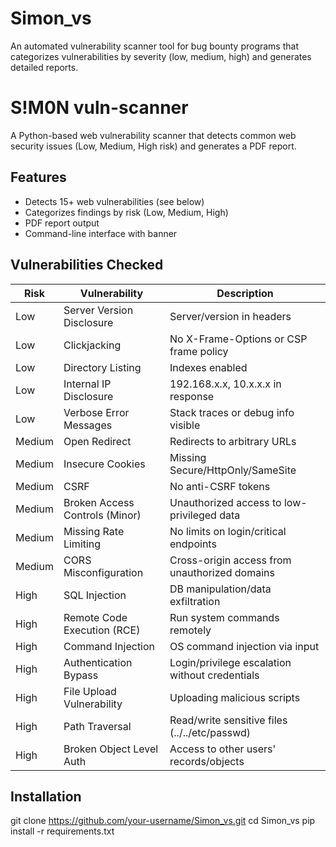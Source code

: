 # Simon_vs
 An automated vulnerability scanner tool for bug bounty programs that categorizes vulnerabilities by severity (low, medium, high) and generates detailed reports.
# S!M0N vuln-scanner

A Python-based web vulnerability scanner that detects common web security issues (Low, Medium, High risk) and generates a PDF report.

## Features

- Detects 15+ web vulnerabilities (see below)
- Categorizes findings by risk (Low, Medium, High)
- PDF report output
- Command-line interface with banner

## Vulnerabilities Checked

| Risk    | Vulnerability                | Description                                         |
|---------|-----------------------------|-----------------------------------------------------|
| Low     | Server Version Disclosure    | Server/version in headers                           |
| Low     | Clickjacking                 | No X-Frame-Options or CSP frame policy              |
| Low     | Directory Listing            | Indexes enabled                                     |
| Low     | Internal IP Disclosure       | 192.168.x.x, 10.x.x.x in response                   |
| Low     | Verbose Error Messages       | Stack traces or debug info visible                  |
| Medium  | Open Redirect                | Redirects to arbitrary URLs                         |
| Medium  | Insecure Cookies             | Missing Secure/HttpOnly/SameSite                    |
| Medium  | CSRF                         | No anti-CSRF tokens                                 |
| Medium  | Broken Access Controls (Minor)| Unauthorized access to low-privileged data         |
| Medium  | Missing Rate Limiting        | No limits on login/critical endpoints               |
| Medium  | CORS Misconfiguration        | Cross-origin access from unauthorized domains       |
| High    | SQL Injection                | DB manipulation/data exfiltration                   |
| High    | Remote Code Execution (RCE)  | Run system commands remotely                        |
| High    | Command Injection            | OS command injection via input                      |
| High    | Authentication Bypass        | Login/privilege escalation without credentials      |
| High    | File Upload Vulnerability    | Uploading malicious scripts                         |
| High    | Path Traversal               | Read/write sensitive files (../../etc/passwd)       |
| High    | Broken Object Level Auth     | Access to other users' records/objects              |

## Installation

git clone https://github.com/your-username/Simon_vs.git
cd Simon_vs
pip install -r requirements.txt
